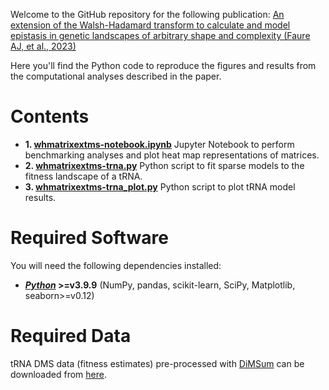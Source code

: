 Welcome to the GitHub repository for the following publication: [An extension of the Walsh-Hadamard transform to calculate and model epistasis in genetic landscapes of arbitrary shape and complexity (Faure AJ, et al., 2023)](https://www.biorxiv.org/content/10.1101/2023.03.06.531391)

Here you'll find the Python code to reproduce the figures and results from the computational analyses described in the paper.

# Contents

* **1. [whmatrixextms-notebook.ipynb](whmatrixextms-notebook.ipynb)** Jupyter Notebook to perform benchmarking analyses and plot heat map representations of matrices.
* **2. [whmatrixextms-trna.py](whmatrixextms-trna.py)** Python script to fit sparse models to the fitness landscape of a tRNA.
* **3. [whmatrixextms-trna_plot.py](whmatrixextms-trna.py)** Python script to plot tRNA model results.

# Required Software

You will need the following dependencies installed:

* **[_Python_](https://www.python.org/) >=v3.9.9** (NumPy, pandas, scikit-learn, SciPy, Matplotlib, seaborn>=v0.12)

# Required Data

tRNA DMS data (fitness estimates) pre-processed with [DiMSum](https://github.com/lehner-lab/DiMSum) can be downloaded from [here](https://www.dropbox.com/s/1e6bhgi7gf6nrur/JD_Phylogeny_tR-R-CCU_dimsum1.3_fitness_replicates.RData?dl=0).

